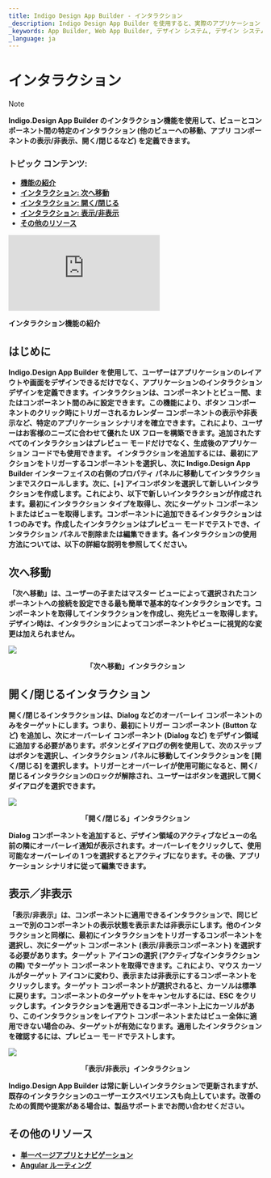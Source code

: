 ```yaml
---
title: Indigo Design App Builder - インタラクション 
_description: Indigo Design App Builder を使用すると、実際のアプリケーション シナリオをカバーするために、画面とコンポーネント間の接続を作成する際にデザインおよび開発チームがさまざまなインタラクションを使用できます。
_keywords: App Builder, Web App Builder, デザイン システム, デザイン システム UX, UI キット, Sketch, Ignite UI for Angular, Sketch to Angular, Angular, Angular デザイン システム, Sketch から コードをエクスポート, Angular 用のデザイン キット, Sketch UI キット, インタラクション
_language: ja
---
```

# インタラクション

> [!NOTE]
><b>Indigo.Design App Builder のインタラクション機能を使用して、ビューとコンポーネント間の特定のインタラクション (他のビューへの移動、アプリ コンポーネントの表示/非表示、開く/閉じるなど) を定義できます。



### トピック コンテンツ:
* <a href="#はじめに">機能の紹介</a>
* <a href="#次へ移動">インタラクション: 次へ移動</a>
* <a href="#開く閉じるインタラクション">インタラクション: 開く/閉じる</a>
* <a href="#表示非表示 ">インタラクション: 表示/非表示</a>
* <a href="#その他のリソース">その他のリソース</a>


<section class="video-container">
    <div>
        <div class="video-container__item">
            <iframe src="https://www.youtube.com/embed/zxT-nIXKn7I" frameborder="0" allowfullscreen></iframe>
        </div>
        <p>インタラクション機能の紹介</p>
    </div>
</section>

## はじめに
Indigo.Design App Builder を使用して、ユーザーはアプリケーションのレイアウトや画面をデザインできるだけでなく、アプリケーションのインタラクション デザインを定義できます。インタラクションは、コンポーネントとビュー間、またはコンポーネント間のみに設定できます。この機能により、ボタン コンポーネントのクリック時にトリガーされるカレンダー コンポーネントの表示や非表示など、特定のアプリケーション シナリオを確立できます。これにより、ユーザーはお客様のニーズに合わせて優れた UX フローを構築できます。追加されたすべてのインタラクションはプレビュー モードだけでなく、生成後のアプリケーション コードでも使用できます。
インタラクションを追加するには、最初にアクションをトリガーするコンポーネントを選択し、次に Indigo.Design App Builder インターフェイスの右側のプロパティ パネルに移動してインタラクションまでスクロールします。次に、[+] アイコンボタンを選択して新しいインタラクションを作成します。これにより、以下で新しいインタラクションが作成されます。最初にインタラクション タイプを取得し、次にターゲット コンポーネントまたはビューを取得します。コンポーネントに追加できるインタラクションは 1 つのみです。作成したインタラクションはプレビュー モードでテストでき、インタラクション パネルで削除または編集できます。各インタラクションの使用方法については、以下の詳細な説明を参照してください。

## 次へ移動
「次へ移動」は、ユーザーの子またはマスター ビューによって選択されたコンポーネントへの接続を設定できる最も簡単で基本的なインタラクションです。コンポーネントを取得してインタラクションを作成し、宛先ビューを取得します。デザイン時は、インタラクションによってコンポーネントやビューに視覚的な変更は加えられません。 

<img class="responsive-img" src="../images/navigate-to-interaction.gif" />
<p style="text-align:center;">「次へ移動」インタラクション</p>

## 開く/閉じるインタラクション
開く/閉じるインタラクションは、Dialog などのオーバーレイ コンポーネントのみをターゲットにします。つまり、最初にトリガー コンポーネント (Button など) を追加し、次にオーバーレイ コンポーネント (Dialog など) をデザイン領域に追加する必要があります。ボタンとダイアログの例を使用して、次のステップはボタンを選択し、インタラクション パネルに移動してインタラクションを [開く/閉じる] を選択します。トリガーとオーバーレイが使用可能になると、開く/閉じるインタラクションのロックが解除され、ユーザーはボタンを選択して開くダイアログを選択できます。 

<img class="responsive-img" src="../images/open-close-interaction.gif" />
<p style="text-align:center;">「開く/閉じる」インタラクション</p>

Dialog コンポーネントを追加すると、デザイン領域のアクティブなビューの名前の隣にオーバーレイ通知が表示されます。オーバーレイをクリックして、使用可能なオーバーレイの 1 つを選択するとアクティブになります。その後、アプリケーション シナリオに従って編集できます。 


## 表示／非表示 
「表示/非表示」は、コンポーネントに適用できるインタラクションで、同じビューで別のコンポーネントの表示状態を表示または非表示にします。他のインタラクションと同様に、最初にインタラクションをトリガーするコンポーネントを選択し、次にターゲット コンポーネント (表示/非表示コンポーネント) を選択する必要があります。ターゲット アイコンの選択 (アクティブなインタラクションの隣) でターゲット コンポーネントを取得できます。これにより、マウス カーソルがターゲット アイコンに変わり、表示または非表示にするコンポーネントをクリックします。ターゲット コンポーネントが選択されると、カーソルは標準に戻ります。コンポーネントのターゲットをキャンセルするには、ESC をクリックします。インタラクションを適用できるコンポーネント上にカーソルがあり、このインタラクションをレイアウト コンポーネントまたはビュー全体に適用できない場合のみ、ターゲットが有効になります。適用したインタラクションを確認するには、プレビュー モードでテストします。

<img class="responsive-img" src="../images/show-hide-interaction.gif" />
<p style="text-align:center;">「表示/非表示」インタラクション</p>


Indigo.Design App Builder は常に新しいインタラクションで更新されますが、既存のインタラクションのユーザーエクスペリエンスも向上しています。改善のための質問や提案がある場合は、製品サポートまでお問い合わせください。


## その他のリソース

<div class="divider--half"></div>

* [単一ページアプリとナビゲーション](single-page-apps-and-navigation.md)
* [Angular ルーティング](https://angular.io/start/start-routing)

